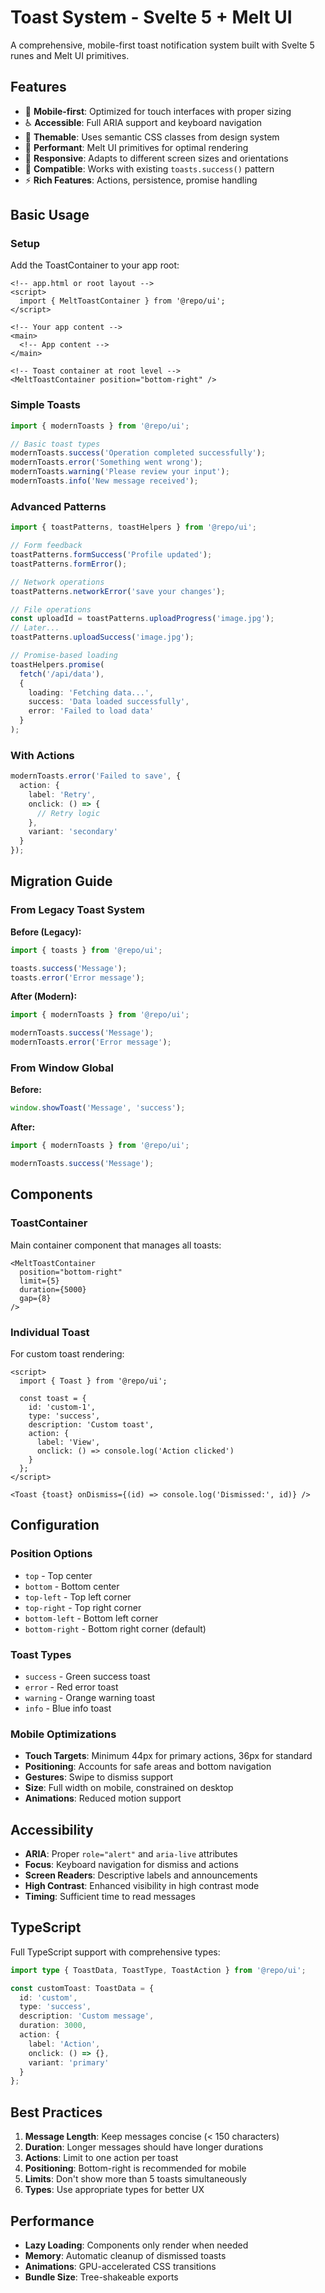 # Toast System - Svelte 5 + Melt UI

A comprehensive, mobile-first toast notification system built with Svelte 5 runes and Melt UI primitives.

## Features

- 🎯 **Mobile-first**: Optimized for touch interfaces with proper sizing
- ♿ **Accessible**: Full ARIA support and keyboard navigation
- 🎨 **Themable**: Uses semantic CSS classes from design system
- 🚀 **Performant**: Melt UI primitives for optimal rendering
- 📱 **Responsive**: Adapts to different screen sizes and orientations
- 🔄 **Compatible**: Works with existing `toasts.success()` pattern
- ⚡ **Rich Features**: Actions, persistence, promise handling

## Basic Usage

### Setup

Add the ToastContainer to your app root:

```svelte
<!-- app.html or root layout -->
<script>
  import { MeltToastContainer } from '@repo/ui';
</script>

<!-- Your app content -->
<main>
  <!-- App content -->
</main>

<!-- Toast container at root level -->
<MeltToastContainer position="bottom-right" />
```

### Simple Toasts

```typescript
import { modernToasts } from '@repo/ui';

// Basic toast types
modernToasts.success('Operation completed successfully');
modernToasts.error('Something went wrong');
modernToasts.warning('Please review your input');
modernToasts.info('New message received');
```

### Advanced Patterns

```typescript
import { toastPatterns, toastHelpers } from '@repo/ui';

// Form feedback
toastPatterns.formSuccess('Profile updated');
toastPatterns.formError();

// Network operations
toastPatterns.networkError('save your changes');

// File operations
const uploadId = toastPatterns.uploadProgress('image.jpg');
// Later...
toastPatterns.uploadSuccess('image.jpg');

// Promise-based loading
toastHelpers.promise(
  fetch('/api/data'),
  {
    loading: 'Fetching data...',
    success: 'Data loaded successfully',
    error: 'Failed to load data'
  }
);
```

### With Actions

```typescript
modernToasts.error('Failed to save', {
  action: {
    label: 'Retry',
    onclick: () => {
      // Retry logic
    },
    variant: 'secondary'
  }
});
```

## Migration Guide

### From Legacy Toast System

**Before (Legacy):**
```typescript
import { toasts } from '@repo/ui';

toasts.success('Message');
toasts.error('Error message');
```

**After (Modern):**
```typescript
import { modernToasts } from '@repo/ui';

modernToasts.success('Message');
modernToasts.error('Error message');
```

### From Window Global

**Before:**
```javascript
window.showToast('Message', 'success');
```

**After:**
```typescript
import { modernToasts } from '@repo/ui';

modernToasts.success('Message');
```

## Components

### ToastContainer

Main container component that manages all toasts:

```svelte
<MeltToastContainer
  position="bottom-right"
  limit={5}
  duration={5000}
  gap={8}
/>
```

### Individual Toast

For custom toast rendering:

```svelte
<script>
  import { Toast } from '@repo/ui';
  
  const toast = {
    id: 'custom-1',
    type: 'success',
    description: 'Custom toast',
    action: {
      label: 'View',
      onclick: () => console.log('Action clicked')
    }
  };
</script>

<Toast {toast} onDismiss={(id) => console.log('Dismissed:', id)} />
```

## Configuration

### Position Options

- `top` - Top center
- `bottom` - Bottom center  
- `top-left` - Top left corner
- `top-right` - Top right corner
- `bottom-left` - Bottom left corner
- `bottom-right` - Bottom right corner (default)

### Toast Types

- `success` - Green success toast
- `error` - Red error toast  
- `warning` - Orange warning toast
- `info` - Blue info toast

### Mobile Optimizations

- **Touch Targets**: Minimum 44px for primary actions, 36px for standard
- **Positioning**: Accounts for safe areas and bottom navigation
- **Gestures**: Swipe to dismiss support
- **Size**: Full width on mobile, constrained on desktop
- **Animations**: Reduced motion support

## Accessibility

- **ARIA**: Proper `role="alert"` and `aria-live` attributes
- **Focus**: Keyboard navigation for dismiss and actions
- **Screen Readers**: Descriptive labels and announcements
- **High Contrast**: Enhanced visibility in high contrast mode
- **Timing**: Sufficient time to read messages

## TypeScript

Full TypeScript support with comprehensive types:

```typescript
import type { ToastData, ToastType, ToastAction } from '@repo/ui';

const customToast: ToastData = {
  id: 'custom',
  type: 'success',
  description: 'Custom message',
  duration: 3000,
  action: {
    label: 'Action',
    onclick: () => {},
    variant: 'primary'
  }
};
```

## Best Practices

1. **Message Length**: Keep messages concise (< 150 characters)
2. **Duration**: Longer messages should have longer durations
3. **Actions**: Limit to one action per toast
4. **Positioning**: Bottom-right is recommended for mobile
5. **Limits**: Don't show more than 5 toasts simultaneously
6. **Types**: Use appropriate types for better UX

## Performance

- **Lazy Loading**: Components only render when needed
- **Memory**: Automatic cleanup of dismissed toasts
- **Animations**: GPU-accelerated CSS transitions
- **Bundle Size**: Tree-shakeable exports